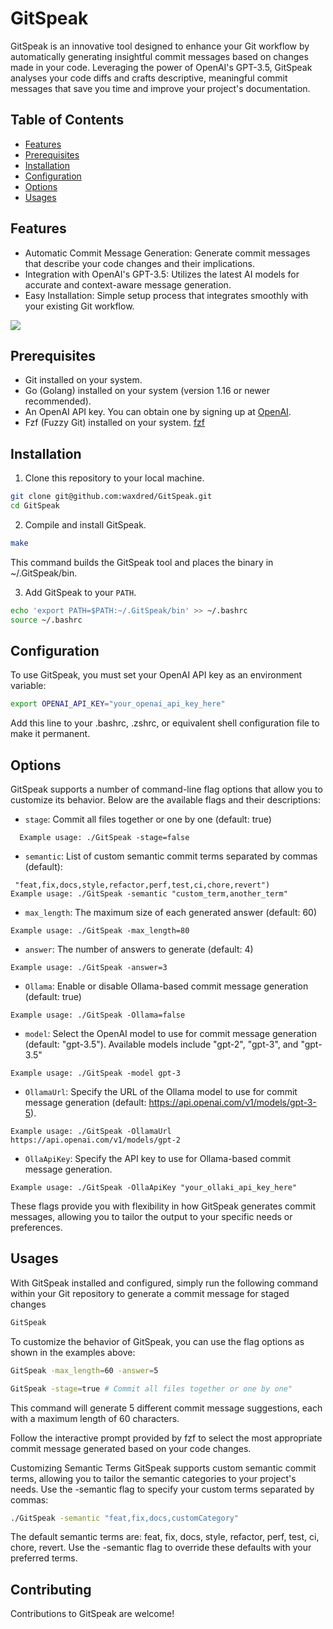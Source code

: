 # GitSpeak

GitSpeak is an innovative tool designed to enhance your Git workflow by automatically generating insightful commit messages based on changes made in your code. Leveraging the power of OpenAI's GPT-3.5, GitSpeak analyses your code diffs and crafts descriptive, meaningful commit messages that save you time and improve your project's documentation.

## Table of Contents

- [Features](#Features)
- [Prerequisites](#Prerequisites)
- [Installation](#Installation)
- [Configuration](#Configuration)
- [Options](#Options)
- [Usages](#Usages)

## Features

- Automatic Commit Message Generation: Generate commit messages that describe your code changes and their implications.
- Integration with OpenAI's GPT-3.5: Utilizes the latest AI models for accurate and context-aware message generation.
- Easy Installation: Simple setup process that integrates smoothly with your existing Git workflow.

![](https://i.imgur.com/W5hUk29.gif)

## Prerequisites

- Git installed on your system.
- Go (Golang) installed on your system (version 1.16 or newer recommended).
- An OpenAI API key. You can obtain one by signing up at [OpenAI](https://platform.openai.com/docs/overview).
- Fzf (Fuzzy Git) installed on your system. [fzf](https://github.com/junegunn/fzf)

## Installation

1. Clone this repository to your local machine.

```bash
git clone git@github.com:waxdred/GitSpeak.git
cd GitSpeak
```

2. Compile and install GitSpeak.

```bash
make
```

This command builds the GitSpeak tool and places the binary in ~/.GitSpeak/bin.

3.  Add GitSpeak to your `PATH`.

```bash
echo 'export PATH=$PATH:~/.GitSpeak/bin' >> ~/.bashrc
source ~/.bashrc
```

## Configuration

To use GitSpeak, you must set your OpenAI API key as an environment variable:

```bash
export OPENAI_API_KEY="your_openai_api_key_here"
```

Add this line to your .bashrc, .zshrc, or equivalent shell configuration file to make it permanent.

## Options

GitSpeak supports a number of command-line flag options that allow you to customize its behavior. Below are the available flags and their descriptions:

- `stage`: Commit all files together or one by one (default: true)
```
  Example usage: ./GitSpeak -stage=false
```
- `semantic`: List of custom semantic commit terms separated by commas (default):
```     
 "feat,fix,docs,style,refactor,perf,test,ci,chore,revert")
Example usage: ./GitSpeak -semantic "custom_term,another_term"
```
- `max_length`: The maximum size of each generated answer (default: 60)
```
Example usage: ./GitSpeak -max_length=80
```
- `answer`: The number of answers to generate (default: 4)
```
Example usage: ./GitSpeak -answer=3
```
- `Ollama`: Enable or disable Ollama-based commit message generation (default: true)
```
Example usage: ./GitSpeak -Ollama=false
```
- `model`: Select the OpenAI model to use for commit message generation (default: "gpt-3.5"). Available models include "gpt-2", "gpt-3", and "gpt-3.5"
```
Example usage: ./GitSpeak -model gpt-3
```
- `OllamaUrl`: Specify the URL of the Ollama model to use for commit message generation (default: https://api.openai.com/v1/models/gpt-3-5).
```
Example usage: ./GitSpeak -OllamaUrl https://api.openai.com/v1/models/gpt-2
```
- `OllaApiKey`: Specify the API key to use for Ollama-based commit message generation.
```
Example usage: ./GitSpeak -OllaApiKey "your_ollaki_api_key_here"
```
These flags provide you with flexibility in how GitSpeak generates commit messages, allowing you to tailor the output to your specific needs or preferences.

## Usages

With GitSpeak installed and configured, simply run the following command within your Git repository to generate a commit message for staged changes

```bash
GitSpeak
```

To customize the behavior of GitSpeak, you can use the flag options as shown in the examples above:

```bash
GitSpeak -max_length=60 -answer=5

GitSpeak -stage=true # Commit all files together or one by one"
```

This command will generate 5 different commit message suggestions, each with a maximum length of 60 characters.

Follow the interactive prompt provided by fzf to select the most appropriate commit message generated based on your code changes.

Customizing Semantic Terms
GitSpeak supports custom semantic commit terms, allowing you to tailor the semantic categories to your project's needs. Use the -semantic flag to specify your custom terms separated by commas:

```bash
./GitSpeak -semantic "feat,fix,docs,customCategory"
```

The default semantic terms are: feat, fix, docs, style, refactor, perf, test, ci, chore, revert. Use the -semantic flag to override these defaults with your preferred terms.

## Contributing

Contributions to GitSpeak are welcome!
